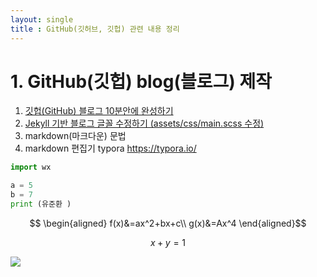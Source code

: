 ```yaml
---
layout: single
title : GitHub(깃허브, 깃헙) 관련 내용 정리
---
```


# 1. GitHub(깃헙) blog(블로그) 제작

1. [깃헙(GitHub) 블로그 10분안에 완성하기](https://www.youtube.com/watch?v=ACzFIAOsfpM)
2. [Jekyll 기반 블로그 글꼴 수정하기 (assets/css/main.scss 수정)](https://evenharder.github.io/blog/jekyll-change-fonts/)
3. markdown(마크다운) 문법
4. markdown 편집기 typora <https://typora.io/>


```python
import wx

a = 5
b = 7
print (유준환 )
```

$$
\begin{aligned}
f(x)&=ax^2+bx+c\\
g(x)&=Ax^4
\end{aligned}$$

$$
x+y=1
$$

<img src="https://render.githubusercontent.com/render/math?math=e^{i \pi} = -1">
